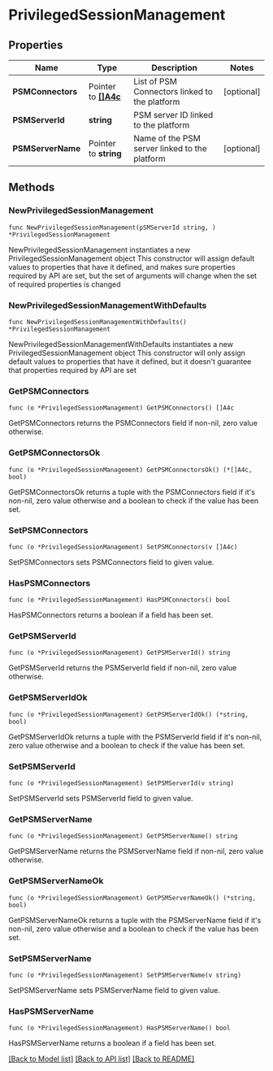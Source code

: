 # PrivilegedSessionManagement

## Properties

Name | Type | Description | Notes
------------ | ------------- | ------------- | -------------
**PSMConnectors** | Pointer to [**[]A4c**](A4c.md) | List of PSM Connectors linked to the platform | [optional] 
**PSMServerId** | **string** | PSM server ID linked to the platform | 
**PSMServerName** | Pointer to **string** | Name of the PSM server linked to the platform | [optional] 

## Methods

### NewPrivilegedSessionManagement

`func NewPrivilegedSessionManagement(pSMServerId string, ) *PrivilegedSessionManagement`

NewPrivilegedSessionManagement instantiates a new PrivilegedSessionManagement object
This constructor will assign default values to properties that have it defined,
and makes sure properties required by API are set, but the set of arguments
will change when the set of required properties is changed

### NewPrivilegedSessionManagementWithDefaults

`func NewPrivilegedSessionManagementWithDefaults() *PrivilegedSessionManagement`

NewPrivilegedSessionManagementWithDefaults instantiates a new PrivilegedSessionManagement object
This constructor will only assign default values to properties that have it defined,
but it doesn't guarantee that properties required by API are set

### GetPSMConnectors

`func (o *PrivilegedSessionManagement) GetPSMConnectors() []A4c`

GetPSMConnectors returns the PSMConnectors field if non-nil, zero value otherwise.

### GetPSMConnectorsOk

`func (o *PrivilegedSessionManagement) GetPSMConnectorsOk() (*[]A4c, bool)`

GetPSMConnectorsOk returns a tuple with the PSMConnectors field if it's non-nil, zero value otherwise
and a boolean to check if the value has been set.

### SetPSMConnectors

`func (o *PrivilegedSessionManagement) SetPSMConnectors(v []A4c)`

SetPSMConnectors sets PSMConnectors field to given value.

### HasPSMConnectors

`func (o *PrivilegedSessionManagement) HasPSMConnectors() bool`

HasPSMConnectors returns a boolean if a field has been set.

### GetPSMServerId

`func (o *PrivilegedSessionManagement) GetPSMServerId() string`

GetPSMServerId returns the PSMServerId field if non-nil, zero value otherwise.

### GetPSMServerIdOk

`func (o *PrivilegedSessionManagement) GetPSMServerIdOk() (*string, bool)`

GetPSMServerIdOk returns a tuple with the PSMServerId field if it's non-nil, zero value otherwise
and a boolean to check if the value has been set.

### SetPSMServerId

`func (o *PrivilegedSessionManagement) SetPSMServerId(v string)`

SetPSMServerId sets PSMServerId field to given value.


### GetPSMServerName

`func (o *PrivilegedSessionManagement) GetPSMServerName() string`

GetPSMServerName returns the PSMServerName field if non-nil, zero value otherwise.

### GetPSMServerNameOk

`func (o *PrivilegedSessionManagement) GetPSMServerNameOk() (*string, bool)`

GetPSMServerNameOk returns a tuple with the PSMServerName field if it's non-nil, zero value otherwise
and a boolean to check if the value has been set.

### SetPSMServerName

`func (o *PrivilegedSessionManagement) SetPSMServerName(v string)`

SetPSMServerName sets PSMServerName field to given value.

### HasPSMServerName

`func (o *PrivilegedSessionManagement) HasPSMServerName() bool`

HasPSMServerName returns a boolean if a field has been set.


[[Back to Model list]](../README.md#documentation-for-models) [[Back to API list]](../README.md#documentation-for-api-endpoints) [[Back to README]](../README.md)


